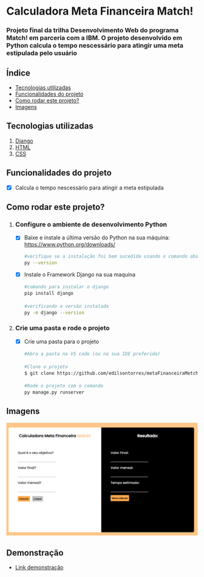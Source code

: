 # Calculadora Meta Financeira Match!

### Projeto final da trilha Desenvolvimento Web do programa Match! em parceria com a IBM. O projeto desenvolvido em Python calcula o tempo nescessário para atingir uma meta estipulada pelo usuário

## Índice
- <a href="#tecnologias-utilizadas">Tecnologias utilizadas</a>
- <a href="#funcionalidades-do-projeto">Funcionalidades do projeto</a>
- <a href="#como-rodar-este-projeto">Como rodar este projeto?</a>
- <a href="#imagens">Imagens</a>

## Tecnologias utilizadas

1. [Django](https://docs.djangoproject.com/en/4.2/)
2. [HTML]()
3. [CSS]()

## Funcionalidades do projeto
- [x] Calcula o tempo nescessário para atingir a meta estipulada

## Como rodar este projeto?
1. ### Configure o ambiente de desenvolvimento Python
    - [x] Baixe e instale a última versão do Python na sua máquina: https://www.python.org/downloads/
        ```bash
        #verifique se a instalação foi bem sucedida usando o comando abaixo no seu terminal
        py --version
        ```
    - [x] Instale o Framework Django na sua maquina
        ```bash
        #comando para instalar o django
        pip install django

        #verificando a versão instalada
        py -m django --version
        ```
2. ### Crie uma pasta e rode o projeto
    - [x] Crie uma pasta para o projeto
        ```bash
        #Abra a pasta no VS code (ou na sua IDE preferida)

        #Clone o projeto
        $ git clone https://github.com/edilsontorres/metaFinanceiraMetch.git

        #Rode o projeto com o comando
        py manage.py runserver
        ```
## Imagens
![Calculadora Layout](/img.PNG)

## Demonstração
- [Link demonstração]()

